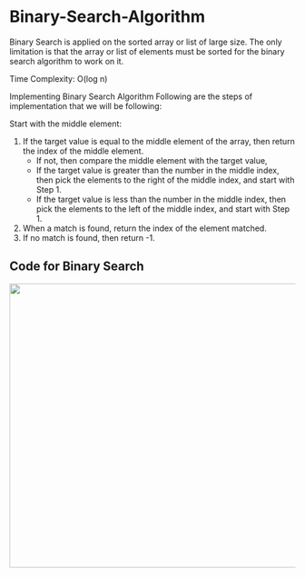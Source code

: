 # Binary-Search-Algorithm

Binary Search is applied on the sorted array or list of large size. The only limitation is that the array or list of elements must be sorted for the binary search algorithm to work on it.

Time Complexity: O(log n)

Implementing Binary Search Algorithm
Following are the steps of implementation that we will be following:

Start with the middle element:
1. If the target value is equal to the middle element of the array, then return the index of the middle element.
    - If not, then compare the middle element with the target value,
    - If the target value is greater than the number in the middle index, then pick the elements to the right of the middle index, and start with Step 1.
    - If the target value is less than the number in the middle index, then pick the elements to the left of the middle index, and start with Step 1.
2. When a match is found, return the index of the element matched.
3. If no match is found, then return -1.

## Code for Binary Search
<img src="https://webrewrite.com/wp-content/uploads/2018/05/Screen-Shot-2018-05-27-at-12.26.53-PM.png.png" width="650" height="500">
